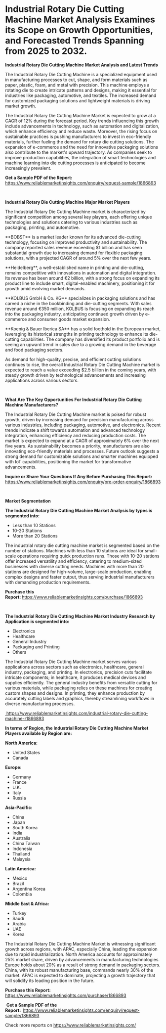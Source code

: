 <p><h1>Industrial Rotary Die Cutting Machine Market Analysis Examines its Scope on Growth Opportunities, and Forecasted Trends Spanning from 2025 to 2032.</h1></p><p><strong>Industrial Rotary Die Cutting Machine Market Analysis and Latest Trends</strong></p>
<p><p>The Industrial Rotary Die Cutting Machine is a specialized equipment used in manufacturing processes to cut, shape, and form materials such as paper, plastic, foam, and metal with precision. This machine employs a rotating die to create intricate patterns and designs, making it essential for industries like packaging, automotive, and textiles. The increased demand for customized packaging solutions and lightweight materials is driving market growth.</p><p>The Industrial Rotary Die Cutting Machine Market is expected to grow at a CAGR of 12% during the forecast period. Key trends influencing this growth include advancements in technology, such as automation and digitalization, which enhance efficiency and reduce waste. Moreover, the rising focus on sustainable practices is pushing manufacturers to invest in eco-friendly materials, further fueling the demand for rotary die cutting solutions. The expansion of e-commerce and the need for innovative packaging solutions also contribute to the market's upward trajectory. As companies seek to improve production capabilities, the integration of smart technologies and machine learning into die cutting processes is anticipated to become increasingly prevalent.</p></p>
<p><strong>Get a Sample PDF of the Report:&nbsp;</strong> <a href="https://www.reliablemarketinsights.com/enquiry/request-sample/1866893?utm_campaign=3274&utm_medium=2&utm_source=Github&utm_content=ia&utm_term=12042025&utm_id=industrial-rotary-die-cutting-machine">https://www.reliablemarketinsights.com/enquiry/request-sample/1866893</a></p>
<p>&nbsp;</p>
<p><strong>Industrial Rotary Die Cutting Machine Major Market Players</strong></p>
<p><p>The Industrial Rotary Die Cutting Machine market is characterized by significant competition among several key players, each offering unique technologies and solutions catering to various industries such as packaging, printing, and automotive. </p><p>**BOBST** is a market leader known for its advanced die-cutting technology, focusing on improved productivity and sustainability. The company reported sales revenue exceeding $1 billion and has seen substantial growth due to increasing demand for flexible packaging solutions, with a projected CAGR of around 5% over the next few years.</p><p>**Heidelberg**, a well-established name in printing and die-cutting, remains competitive with innovations in automation and digital integration. Its revenue has been around €2 billion, with a strong focus on expanding its product line to include smart, digital-enabled machinery, positioning it for growth amid evolving market demands.</p><p>**KOLBUS GmbH & Co. KG** specializes in packaging solutions and has carved a niche in the bookbinding and die-cutting segments. With sales revenue around €350 million, KOLBUS is focusing on expanding its reach into the packaging industry, anticipating continued growth driven by e-commerce and consumer goods market expansion.</p><p>**Koenig & Bauer Iberica SA** has a solid foothold in the European market, leveraging its historical strengths in printing technology to enhance its die-cutting capabilities. The company has diversified its product portfolio and is seeing an upward trend in sales due to a growing demand in the beverage and food packaging sectors.</p><p>As demand for high-quality, precise, and efficient cutting solutions continues to rise, the overall Industrial Rotary Die Cutting Machine market is expected to reach a value exceeding $2.5 billion in the coming years, with steady growth driven by technological advancements and increasing applications across various sectors.</p></p>
<p>&nbsp;</p>
<p><strong>What Are The Key Opportunities For Industrial Rotary Die Cutting Machine Manufacturers?</strong></p>
<p><p>The Industrial Rotary Die Cutting Machine market is poised for robust growth, driven by increasing demand for precision manufacturing across various industries, including packaging, automotive, and electronics. Recent trends indicate a shift towards automation and advanced technology integration, enhancing efficiency and reducing production costs. The market is expected to expand at a CAGR of approximately 6% over the next five years. As sustainability becomes a priority, manufacturers are also innovating eco-friendly materials and processes. Future outlook suggests a strong demand for customizable solutions and smarter machines equipped with IoT capabilities, positioning the market for transformative advancements.</p></p>
<p><strong>Inquire or Share Your Questions If Any Before Purchasing This Report:</strong> <a href="https://www.reliablemarketinsights.com/enquiry/pre-order-enquiry/1866893?utm_campaign=3274&utm_medium=2&utm_source=Github&utm_content=ia&utm_term=12042025&utm_id=industrial-rotary-die-cutting-machine">https://www.reliablemarketinsights.com/enquiry/pre-order-enquiry/1866893</a></p>
<p>&nbsp;</p>
<p><strong>Market Segmentation</strong></p>
<p><strong>The Industrial Rotary Die Cutting Machine Market Analysis by types is segmented into:</strong></p>
<p><ul><li>Less than 10 Stations</li><li>10-20 Stations</li><li>More than 20 Stations</li></ul></p>
<p><p>The industrial rotary die cutting machine market is segmented based on the number of stations. Machines with less than 10 stations are ideal for small-scale operations requiring quick production runs. Those with 10-20 stations offer increased versatility and efficiency, catering to medium-sized businesses with diverse cutting needs. Machines with more than 20 stations are designed for high-volume, large-scale production, enabling complex designs and faster output, thus serving industrial manufacturers with demanding production requirements.</p></p>
<p><strong>Purchase this Report:&nbsp;</strong><a href="https://www.reliablemarketinsights.com/purchase/1866893?utm_campaign=3274&utm_medium=2&utm_source=Github&utm_content=ia&utm_term=12042025&utm_id=industrial-rotary-die-cutting-machine">https://www.reliablemarketinsights.com/purchase/1866893</a></p>
<p>&nbsp;</p>
<p><strong>The Industrial Rotary Die Cutting Machine Market Industry Research by Application is segmented into:</strong></p>
<p><ul><li>Electronics</li><li>Healthcare</li><li>General Industry</li><li>Packaging and Printing</li><li>Others</li></ul></p>
<p><p>The Industrial Rotary Die Cutting Machine market serves various applications across sectors such as electronics, healthcare, general industry, packaging, and printing. In electronics, precision cuts facilitate intricate components; in healthcare, it produces medical devices and supplies efficiently. The general industry benefits from versatile cutting for various materials, while packaging relies on these machines for creating custom shapes and designs. In printing, they enhance production by accurately cutting labels and graphics, thereby streamlining workflows in diverse manufacturing processes.</p></p>
<p><a href="https://www.reliablemarketinsights.com/industrial-rotary-die-cutting-machine-r1866893?utm_campaign=3274&utm_medium=2&utm_source=Github&utm_content=ia&utm_term=12042025&utm_id=industrial-rotary-die-cutting-machine">&nbsp;https://www.reliablemarketinsights.com/industrial-rotary-die-cutting-machine-r1866893</a></p>
<p><strong>In terms of Region, the Industrial Rotary Die Cutting Machine Market Players available by Region are:</strong></p>
<p>
    <p> <strong> North America: </strong>
        <ul>
            <li>United States</li>
            <li>Canada</li>
        </ul>
        </p> 
    <p> <strong> Europe: </strong>
        <ul>
            <li>Germany</li>
            <li>France</li>
            <li>U.K.</li>
            <li>Italy</li>
            <li>Russia</li>
        </ul>
        </p> 
    <p> <strong> Asia-Pacific: </strong>
        <ul>
            <li>China</li>
            <li>Japan</li>
            <li>South Korea</li>
            <li>India</li>
            <li>Australia</li>
            <li>China Taiwan</li>
            <li>Indonesia</li>
            <li>Thailand</li>
            <li>Malaysia</li>
        </ul>
        </p> 
    <p> <strong> Latin America: </strong>
        <ul>
            <li>Mexico</li>
            <li>Brazil</li>
            <li>Argentina Korea</li>
            <li>Colombia</li>
        </ul>
        </p> 
    <p> <strong> Middle East & Africa: </strong>
        <ul>
            <li>Turkey</li>
            <li>Saudi</li>
            <li>Arabia</li>
            <li>UAE</li>
            <li>Korea</li>
        </ul>
    </p>
    </p>
<p><p>The Industrial Rotary Die Cutting Machine Market is witnessing significant growth across regions, with APAC, especially China, leading the expansion due to rapid industrialization. North America accounts for approximately 25% market share, driven by advancements in manufacturing technologies. Europe holds about 20% as a result of strong demand in packaging sectors. China, with its robust manufacturing base, commands nearly 30% of the market. APAC is expected to dominate, projecting a growth trajectory that will solidify its leading position in the future.</p></p>
<p><strong>Purchase this Report: </strong><a href="https://www.reliablemarketinsights.com/purchase/1866893?utm_campaign=3274&utm_medium=2&utm_source=Github&utm_content=ia&utm_term=12042025&utm_id=industrial-rotary-die-cutting-machine">https://www.reliablemarketinsights.com/purchase/1866893</a></p>
<p>&nbsp;<strong>Get a Sample PDF of the Report:&nbsp;&nbsp;</strong><a href="https://www.reliablemarketinsights.com/enquiry/request-sample/1866893?utm_campaign=3274&utm_medium=2&utm_source=Github&utm_content=ia&utm_term=12042025&utm_id=industrial-rotary-die-cutting-machine">https://www.reliablemarketinsights.com/enquiry/request-sample/1866893</a></p>
<p><strong></strong></p>
<p>Check more reports on <a href="https://www.reliablemarketinsights.com/?utm_campaign=3274&utm_medium=2&utm_source=Github&utm_content=ia&utm_term=12042025&utm_id=industrial-rotary-die-cutting-machine">https://www.reliablemarketinsights.com/</a></p>